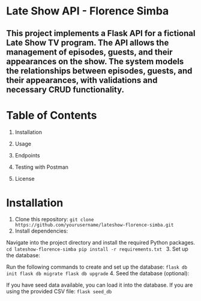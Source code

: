 # Late Show API - Florence Simba
## This project implements a Flask API for a fictional Late Show TV program. The API allows the management of episodes, guests, and their appearances on the show. The system models the relationships between episodes, guests, and their appearances, with validations and necessary CRUD functionality.

# Table of Contents
1. Installation

2. Usage

3. Endpoints

4. Testing with Postman

5. License

# Installation
1. Clone this repository:
  `git clone https://github.com/yourusername/lateshow-florence-simba.git`
2. Install dependencies:

Navigate into the project directory and install the required Python packages.
    `cd lateshow-florence-simba
pip install -r requirements.txt
`
3. Set up the database:

Run the following commands to create and set up the database:
    `flask db init
flask db migrate
flask db upgrade`
4. Seed the database (optional):

If you have seed data available, you can load it into the database. If you are using the provided CSV file:
    `flask seed_db`
